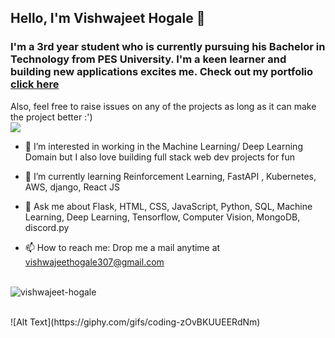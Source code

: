 ## Hello, I'm Vishwajeet Hogale 👋

### I'm a 3rd year student who is currently pursuing his Bachelor in Technology from PES University. I'm a keen learner and building new applications excites me. Check out my portfolio <a href="https://vishwajeet-hogale.github.io/vishwajeethogale">click here</a>
Also, feel free to raise issues on any of the projects as long as it can make the project better :')
<br>
<img src="https://komarev.com/ghpvc/?username=your-github-vishwajeet-hogale&color=green" ></img>

- 🔭 I’m interested in working in the Machine Learning/ Deep Learning Domain but I also love building full stack web dev projects for fun
- 🌱 I’m currently learning Reinforcement Learning, FastAPI , Kubernetes, AWS, django, React JS


- 💬 Ask me about Flask, HTML, CSS, JavaScript, Python, SQL, Machine Learning, Deep Learning, Tensorflow, Computer Vision, MongoDB, discord.py 
- 📫 How to reach me: Drop me a mail anytime at vishwajeethogale307@gmail.com
<br><br>
<!-- <p><img src="https://github-readme-stats.vercel.app/api?username=vishwajeet-hogale"></img></p> -->
<p><img align="center" src="https://github-readme-streak-stats.herokuapp.com/?user=vishwajeet-hogale" alt="vishwajeet-hogale" /></p>
<br/>
![Alt Text](https://giphy.com/gifs/coding-zOvBKUUEERdNm)
